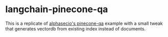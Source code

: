 # langchain-pinecone-qa

This is a replicate of [alphasecio's pinecone-qa](https://github.com/alphasecio/langchain-examples/tree/main/pinecone-qa) example with a small tweak that generates vectordb from existing index instead of documents.

